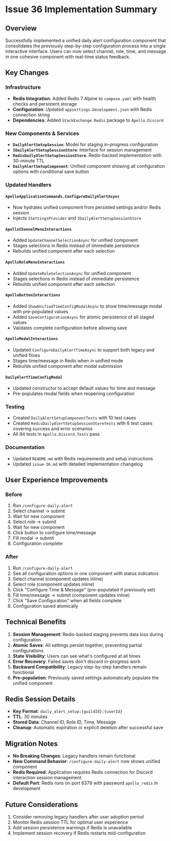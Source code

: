 # Issue 36 Implementation Summary

## Overview

Successfully implemented a unified daily alert configuration component that consolidates the previously step-by-step configuration process into a single interactive interface. Users can now select channel, role, time, and message in one cohesive component with real-time status feedback.

## Key Changes

### Infrastructure
- **Redis Integration**: Added Redis 7 Alpine to `compose.yaml` with health checks and persistent storage
- **Configuration**: Updated `appsettings.Development.json` with Redis connection string
- **Dependencies**: Added `StackExchange.Redis` package to `Apollo.Discord`

### New Components & Services
- **`DailyAlertSetupSession`**: Model for staging in-progress configuration
- **`IDailyAlertSetupSessionStore`**: Interface for session management
- **`RedisDailyAlertSetupSessionStore`**: Redis-backed implementation with 30-minute TTL
- **`DailyAlertSetupComponent`**: Unified component showing all configuration options with conditional save button

### Updated Handlers

#### `ApolloApplicationCommands.ConfigureDailyAlertAsync`
- Now hydrates unified component from persisted settings and/or Redis session
- Injects `ISettingsProvider` and `IDailyAlertSetupSessionStore`

#### `ApolloChannelMenuInteractions`
- Added `UpdateChannelSelectionAsync` for unified component
- Stages selections in Redis instead of immediate persistence
- Rebuilds unified component after each selection

#### `ApolloRoleMenuInteractions`
- Added `UpdateRoleSelectionAsync` for unified component
- Stages selections in Redis instead of immediate persistence
- Rebuilds unified component after each selection

#### `ApolloButtonInteractions`
- Added `ShowUnifiedTimeConfigModalAsync` to show time/message modal with pre-populated values
- Added `SaveConfigurationAsync` for atomic persistence of all staged values
- Validates complete configuration before allowing save

#### `ApolloModalInteractions`
- Updated `ConfigureDailyAlertTimeAsync` to support both legacy and unified flows
- Stages time/message in Redis when in unified mode
- Rebuilds unified component after modal submission

#### `DailyAlertTimeConfigModal`
- Updated constructor to accept default values for time and message
- Pre-populates modal fields when reopening configuration

### Testing
- Created `DailyAlertSetupComponentTests` with 10 test cases
- Created `RedisDailyAlertSetupSessionStoreTests` with 6 test cases covering success and error scenarios
- All 84 tests in `Apollo.Discord.Tests` pass

### Documentation
- Updated `README.md` with Redis requirements and setup instructions
- Updated `issue-36.md` with detailed implementation changelog

## User Experience Improvements

### Before
1. Run `/configure-daily-alert`
2. Select channel → submit
3. Wait for new component
4. Select role → submit
5. Wait for new component
6. Click button to configure time/message
7. Fill modal → submit
8. Configuration complete

### After
1. Run `/configure-daily-alert`
2. See all configuration options in one component with status indicators
3. Select channel (component updates inline)
4. Select role (component updates inline)
5. Click "Configure Time & Message" (pre-populated if previously set)
6. Fill time/message → submit (component updates inline)
7. Click "Save Configuration" when all fields complete
8. Configuration saved atomically

## Technical Benefits

1. **Session Management**: Redis-backed staging prevents data loss during configuration
2. **Atomic Saves**: All settings persist together, preventing partial configurations
3. **State Visibility**: Users can see what's configured at all times
4. **Error Recovery**: Failed saves don't discard in-progress work
5. **Backward Compatibility**: Legacy step-by-step handlers remain functional
6. **Pre-population**: Previously saved settings automatically populate the unified component

## Redis Session Details

- **Key Format**: `daily_alert_setup:{guildId}:{userId}`
- **TTL**: 30 minutes
- **Stored Data**: Channel ID, Role ID, Time, Message
- **Cleanup**: Automatic expiration or explicit deletion after successful save

## Migration Notes

- **No Breaking Changes**: Legacy handlers remain functional
- **New Command Behavior**: `/configure-daily-alert` now shows unified component
- **Redis Required**: Application requires Redis connection for Discord interaction session management
- **Default Port**: Redis runs on port 6379 with password `apollo_redis` in development

## Future Considerations

1. Consider removing legacy handlers after user adoption period
2. Monitor Redis session TTL for optimal user experience
3. Add session persistence warnings if Redis is unavailable
4. Implement session recovery if Redis restarts mid-configuration
